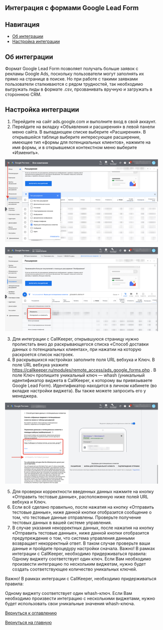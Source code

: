 ## Интеграция с формами Google Lead Form

## Навигация
* [Об интеграции ](#Об-интеграции)
* [Настройка интеграции ](#Настройка-интеграции)

## Об интеграции
Формат Google Lead Form позволяет получать больше заявок с рекламы Google Ads, поскольку пользователи могут заполнять их прямо на странице в поиске. Но при работе с такими заявками пользователи сталкиваются с рядом трудностей, так необходимо выгружать лиды в формате .csv, прозванивать вручную и загружать в стороннюю CRM.



## Настройка интеграции
1. Перейдите на сайт ads.google.com и выполните вход в свой аккаунт.
2. Перейдите на вкладку «Объявления и расширения» в левой панели меню сайта.
В выпадающем списке выберите «Расширения».
В открывшейся таблице выберите интересующее расширение, имеющее тип «формы для потенциальных клиентов», нажмите на имя формы, и в открывшемся контекстном меню выберите «Изменить».

![Рис.1](images/forma_1.jpg)

![Рис.2](images/copu_1.jpg)

3. Для интеграции с CallKeeper, открывшуюся страницу нужно пролистать вниз до раскрывающегося списка «Способ доставки данных о потенциальных клиентах», при нажатии на которую раскроется список настроек.
4. В раскрывшихся настройках заполните поля URL вебхука и Ключ. В поле URL вебхука укажите https://callkeeper.ru/modules/remote_access/ads_google_forms.php . В поле Ключ пропишите уникальный ключ — whash (уникальный
идентификатор виджета в CallKeeper, к которому вы привязываете Google Lead Form). Идентификатор находится в личном кабинете (во вкладке настройки виджета). Вы также можете запросить его у менеджера.

![Рис.3](images/test_1.jpg)

5. Для проверки корректности введенных данных нажмите на кнопку «Отправить тестовые данные», расположенную ниже полей URL вебхука и Ключ.
6. Если всё сделано правильно, после нажатия на кнопку «Отправить тестовые данные», ниже данной кнопки отобразится сообщение о том, что тестовые данные отправлены. Проверьте получение тестовых данных в вашей системе управления.
7. В случае указания некорректных данных, после нажатия на кнопку «Отправить тестовые данные», ниже данной кнопки отобразится предупреждение о том, что система управления данными возвращает некорректный ответ. В таком случае проверьте ваши данные и пройдите процедуру настройки сначала.
Важно!
В рамках интеграции с CallKeeper, необходимо придерживаться правила:
Одному виджету соответствует один ключ. Если Вам необходимо произвести интеграцию по нескольким виджетам, нужно будет создать соответствующее количество уникальных ключей.

Важно!
В рамках интеграции с CallKeeper, необходимо придерживаться правила:

Одному виджету соответствует один whash-ключ. Если Вам необходимо произвести интеграцию c несколькими виджетами, нужно будет использовать свои уникальные значения whash-ключа.



[Вернуться к оглавлению](#навигация)

[Вернуться на главную](/README.md/#documentation)
